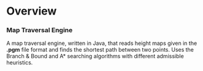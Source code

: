 # Overview
### Map Traversal Engine
A map traversal engine, written in Java, that reads height maps given in the **.pgm** file format and finds the shortest path between two points. Uses the Branch & Bound and A* searching algorithms with different admissible heuristics.
